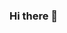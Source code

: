 ### Hi there 👋

<!--
DÉGLACER is a modern open-kitchen bistro offering simple & delightful plates located in the up-and-coming Long Bien neighborhood. We strive to honor the classic French culinary technique whilst cultivating originality of our own, using hyperlocal ingredients offered by our garden and Vietnamese market.
-->
